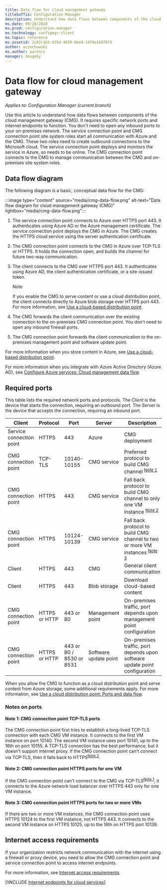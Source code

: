 ```yaml
---
title: Data flow for cloud management gateway
titleSuffix: Configuration Manager
description: Understand how data flows between components of the cloud management gateway (CMG), including network ports and internet endpoints.
ms.date: 09/28/2020
ms.prod: configuration-manager
ms.technology: configmgr-client
ms.topic: reference
ms.assetid: 2c82c162-d35d-4659-bbe9-1479a16976fd
author: aczechowski
ms.author: aaroncz
manager: dougeby
---
```


# Data flow for cloud management gateway

*Applies to: Configuration Manager (current branch)*

Use this article to understand how data flows between components of the cloud management gateway (CMG). It requires specific network ports and internet endpoints to function. You don't need to open any inbound ports to your on-premises network. The service connection point and CMG connection point site system roles start all communication with Azure and the CMG. These two roles need to create outbound connections to the Microsoft cloud. The service connection point deploys and monitors the service in Azure, so needs to be online. The CMG connection point connects to the CMG to manage communication between the CMG and on-premises site system roles.

## Data flow diagram

The following diagram is a basic, conceptual data flow for the CMG:

:::image type="content" source="media/cmg-data-flow.png" alt-text="Data flow diagram for cloud management gateway (CMG)" lightbox="media/cmg-data-flow.png":::

1. The service connection point connects to Azure over HTTPS port 443. It authenticates using Azure AD or the Azure management certificate. The service connection point deploys the CMG in Azure. The CMG creates the HTTPS cloud service using the server authentication certificate.

2. The CMG connection point connects to the CMG in Azure over TCP-TLS or HTTPS. It holds the connection open, and builds the channel for future two-way communication.

3. The client connects to the CMG over HTTPS port 443. It authenticates using Azure AD, the client authentication certificate, or a site-issued token.

    > [!NOTE]
    > If you enable the CMG to serve content or use a cloud distribution point, the client connects directly to Azure blob storage over HTTPS port 443. For more information, see [Use a cloud-based distribution point](../../../plan-design/hierarchy/use-a-cloud-based-distribution-point.md#bkmk_dataflow).<!-- SCCMDocs#2332 -->

4. The CMG forwards the client communication over the existing connection to the on-premises CMG connection point. You don't need to open any inbound firewall ports.

5. The CMG connection point forwards the client communication to the on-premises management point and software update point.

For more information when you store content in Azure, see [Use a cloud-based distribution point](../../../plan-design/hierarchy/use-a-cloud-based-distribution-point.md#bkmk_dataflow).

For more information when you integrate with Azure Active Directory (Azure AD), see [Configure Azure services: Cloud management data flow](../../../servers/deploy/configure/azure-services-wizard.md#cloud-management-data-flow).

## Required ports

This table lists the required network ports and protocols. The *Client* is the device that starts the connection, requiring an outbound port. The *Server* is the device that accepts the connection, requiring an inbound port.

| Client | Protocol | Port | Server | Description |
|--------|----------|------|--------|-------------|
| Service connection point | HTTPS | 443 | Azure | CMG deployment |
| CMG connection point | TCP-TLS | 10140-10155 | CMG service | Preferred protocol to build CMG channel <sup>[Note 1](#bkmk_port-note1)</sup> |
| CMG connection point | HTTPS | 443 | CMG service | Fall back protocol to build CMG channel to only one VM instance <sup>[Note 2](#bkmk_port-note2)</sup> |
| CMG connection point | HTTPS | 10124-10139 | CMG service | Fall back protocol to build CMG channel to two or more VM instances <sup>[Note 3](#bkmk_port-note3)</sup> |
| Client | HTTPS | 443 | CMG | General client communication |
| Client | HTTPS | 443 | Blob storage | Download cloud-based content |
| CMG connection point | HTTPS or HTTP | 443 or 80 | Management point | On-premises traffic, port depends upon management point configuration |
| CMG connection point | HTTPS or HTTP | 443 or 80 / 8530 or 8531 | Software update point | On-premises traffic, port depends upon software update point configuration |

When you allow the CMG to function as a cloud distribution point and serve content from Azure storage, some additional requirements apply. For more information, see [Use a cloud distribution point: Ports and data flow](../../../plan-design/hierarchy/use-a-cloud-based-distribution-point.md#bkmk_dataflow).

### Notes on ports

#### <a name="bkmk_port-note1"></a> Note 1: CMG connection point TCP-TLS ports

The CMG connection point first tries to establish a long-lived TCP-TLS connection with each CMG VM instance. It connects to the first VM instance on port 10140. The second VM instance uses port 10141, up to the 16th on port 10155. A TCP-TLS connection has the best performance, but it doesn't support internet proxy. If the CMG connection point can't connect via TCP-TLS, then it falls back to HTTPS<sup>[Note 2](#bkmk_port-note2)</sup>.

#### <a name="bkmk_port-note2"></a> Note 2: CMG connection point HTTPS ports for one VM

If the CMG connection point can't connect to the CMG via TCP-TLS<sup>[Note 1](#bkmk_port-note1)</sup>, it connects to the Azure network load balancer over HTTPS 443 only for one VM instance.  

#### <a name="bkmk_port-note3"></a> Note 3: CMG connection point HTTPS ports for two or more VMs

If there are two or more VM instances, the CMG connection point uses HTTPS 10124 to the first VM instance, not HTTPS 443. It connects to the second VM instance on HTTPS 10125, up to the 16th on HTTPS port 10139.

## Internet access requirements

If your organization restricts network communication with the internet using a firewall or proxy device, you need to allow the CMG connection point and service connection point to access internet endpoints.

For more information, see [Internet access requirements](../../../plan-design/network/internet-endpoints.md#bkmk_cloud).

[!INCLUDE [Internet endpoints for cloud services](../../../plan-design/network/includes/internet-endpoints-cloud-services.md)]
